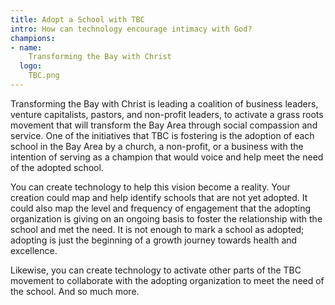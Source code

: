 ```yaml
---
title: Adopt a School with TBC
intro: How can technology encourage intimacy with God?
champions:
- name:
    Transforming the Bay with Christ
  logo:
    TBC.png
---
```


Transforming the Bay with Christ is leading a coalition of business leaders, venture capitalists, pastors, and non-profit leaders, to activate a grass roots movement that will transform the Bay Area through social compassion and service. One of the initiatives that TBC is fostering is the adoption of each school in the Bay Area by a church, a non-profit, or a business with the intention of serving as a champion that would voice and help meet the need of the adopted school.

You can create technology to help this vision become a reality. Your creation could map and help identify schools that are not yet adopted. It could also map the level and frequency of engagement that the adopting organization is giving on an ongoing basis to foster the relationship with the school and met the need.  It is not enough to mark a school as adopted; adopting is just the beginning of a growth journey towards health and excellence.

Likewise, you can create technology to activate other parts of the TBC movement to collaborate with the adopting organization to meet the need of the school.  And so much more.
